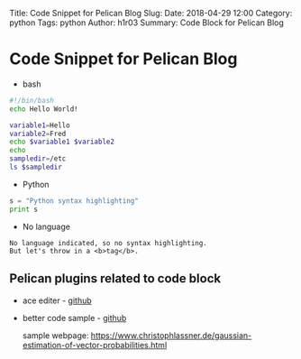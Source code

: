Title: Code Snippet for Pelican Blog 
Slug: 
Date: 2018-04-29 12:00
Category: python
Tags: python
Author: h1r03
Summary: Code Block for Pelican Blog





# Code Snippet for Pelican Blog



* bash

```bash
#!/bin/bash
echo Hello World!

variable1=Hello
variable2=Fred
echo $variable1 $variable2
echo
sampledir=/etc
ls $sampledir
```


* Python

```python
s = "Python syntax highlighting"
print s
```



* No language

```
No language indicated, so no syntax highlighting. 
But let's throw in a <b>tag</b>.
```


## Pelican plugins related to code block 



- ace editer - [github](https://github.com/mothsART/ace_editor/tree/f43b8a90066f63ae8f829837455c241427866c12)

* better code sample - [github](https://github.com/classner/better_code_samples/tree/8ae86dcddb4f65d0e6b5f1afe84b6afdb4297668)
  ​

  sample webpage: https://www.christophlassner.de/gaussian-estimation-of-vector-probabilities.html





